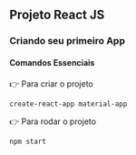 ## Projeto React JS

### Criando seu primeiro App

#### Comandos Essenciais
:point_right: Para criar o projeto
```javascript=
create-react-app material-app
```
:point_right: Para rodar o projeto
```javascript=
npm start
```